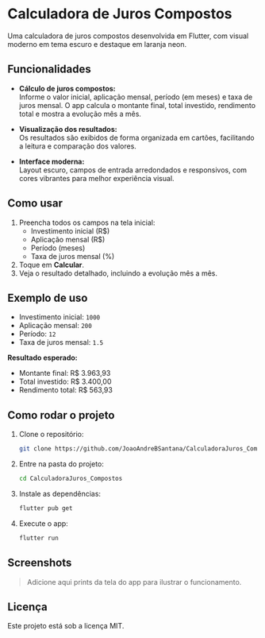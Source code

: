 # Calculadora de Juros Compostos

Uma calculadora de juros compostos desenvolvida em Flutter, com visual moderno em tema escuro e destaque em laranja neon.

## Funcionalidades

- **Cálculo de juros compostos:**  
  Informe o valor inicial, aplicação mensal, período (em meses) e taxa de juros mensal. O app calcula o montante final, total investido, rendimento total e mostra a evolução mês a mês.

- **Visualização dos resultados:**  
  Os resultados são exibidos de forma organizada em cartões, facilitando a leitura e comparação dos valores.

- **Interface moderna:**  
  Layout escuro, campos de entrada arredondados e responsivos, com cores vibrantes para melhor experiência visual.

## Como usar

1. Preencha todos os campos na tela inicial:
   - Investimento inicial (R$)
   - Aplicação mensal (R$)
   - Período (meses)
   - Taxa de juros mensal (%)
2. Toque em **Calcular**.
3. Veja o resultado detalhado, incluindo a evolução mês a mês.

## Exemplo de uso

- Investimento inicial: `1000`
- Aplicação mensal: `200`
- Período: `12`
- Taxa de juros mensal: `1.5`

**Resultado esperado:**
- Montante final: R$ 3.963,93
- Total investido: R$ 3.400,00
- Rendimento total: R$ 563,93

## Como rodar o projeto

1. Clone o repositório:
   ```sh
   git clone https://github.com/JoaoAndreBSantana/CalculadoraJuros_Compostos.git
   ```
2. Entre na pasta do projeto:
   ```sh
   cd CalculadoraJuros_Compostos
   ```
3. Instale as dependências:
   ```sh
   flutter pub get
   ```
4. Execute o app:
   ```sh
   flutter run
   ```

## Screenshots

> Adicione aqui prints da tela do app para ilustrar o funcionamento.

## Licença

Este projeto está sob a licença MIT.
